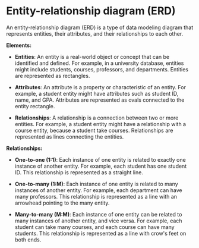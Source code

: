 # Entity-relationship diagram (ERD)

An entity-relationship diagram (ERD) is a type of data modeling diagram that represents entities, their attributes, and their relationships to each other.

**Elements:**

* **Entities**: An entity is a real-world object or concept that can be identified and defined. For example, in a university database, entities might include students, courses, professors, and departments. Entities are represented as rectangles.

* **Attributes**: An attribute is a property or characteristic of an entity. For example, a student entity might have attributes such as student ID, name, and GPA. Attributes are represented as ovals connected to the entity rectangle.

* **Relationships**: A relationship is a connection between two or more entities. For example, a student entity might have a relationship with a course entity, because a student take courses. Relationships are represented as lines connecting the entities.

**Relationships:**

* **One-to-one (1:1)**: Each instance of one entity is related to exactly one instance of another entity. For example, each student has one student ID. This relationship is represented as a straight line.

* **One-to-many (1:M)**: Each instance of one entity is related to many instances of another entity. For example, each department can have many professors. This relationship is represented as a line with an arrowhead pointing to the many entity.

* **Many-to-many (M:M)**: Each instance of one entity can be related to many instances of another entity, and vice versa. For example, each student can take many courses, and each course can have many students. This relationship is represented as a line with crow's feet on both ends.
